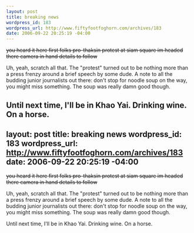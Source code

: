 ```yaml
--- 
layout: post
title: breaking news
wordpress_id: 183
wordpress_url: http://www.fiftyfootfoghorn.com/archives/183
date: 2006-09-22 20:25:19 -04:00
---
```

<s>you heard it here first folks
pro-thaksin protest at siam square
im headed there
camera in hand
details to follow</s>

Uh, yeah, scratch all that.
The "protest" turned out to be nothing more than a press frenzy around a brief speech by some dude.
A note to all the budding junior journalists out there: don't stop for noodle soup on the way, you might miss something.
The soup was really damn good though.

Until next time,
I'll be in Khao Yai.
Drinking wine.
On a horse.
--- 
layout: post
title: breaking news
wordpress_id: 183
wordpress_url: http://www.fiftyfootfoghorn.com/archives/183
date: 2006-09-22 20:25:19 -04:00
---
<s>you heard it here first folks
pro-thaksin protest at siam square
im headed there
camera in hand
details to follow</s>

Uh, yeah, scratch all that.
The "protest" turned out to be nothing more than a press frenzy around a brief speech by some dude.
A note to all the budding junior journalists out there: don't stop for noodle soup on the way, you might miss something.
The soup was really damn good though.

Until next time,
I'll be in Khao Yai.
Drinking wine.
On a horse.
